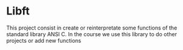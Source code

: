 # Libft
This project consist in create or reinterpretate some functions of the standard library ANSI C. In the course we use this library to do other projects or add new functions

